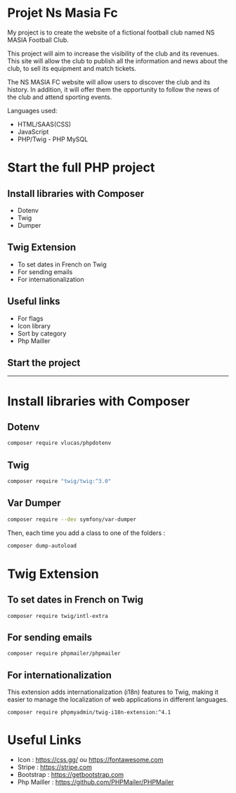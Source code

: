 # Projet Ns Masia Fc

My project is to create the website of a fictional football club named NS MASIA Football Club.

This project will aim to increase the visibility of the club and its revenues. This site will allow the club to publish all the information and news about the club, to sell its equipment and match tickets.

The NS MASIA FC website will allow users to discover the club and its history. In addition, it will offer them the opportunity to follow the news of the club and attend sporting events.

Languages used:
* HTML/SAAS(CSS)
* JavaScript 
* PHP/Twig - PHP MySQL

# Start the full PHP project

## Install libraries with Composer

- Dotenv
- Twig
- Dumper

## Twig Extension

- To set dates in French on Twig
- For sending emails
- For internationalization

## Useful links

- For flags 
- Icon library 
- Sort by category
- Php Mailler

## Start the project

---

# Install libraries with Composer

## Dotenv

```sh
composer require vlucas/phpdotenv
```

## Twig

```sh
composer require "twig/twig:^3.0"
```

## Var Dumper

```sh
composer require --dev symfony/var-dumper
```

<p>Then, each time you add a class to one of the folders :</p>

```sh
composer dump-autoload
```
# Twig Extension

## To set dates in French on Twig

```
composer require twig/intl-extra
```

## For sending emails

```
composer require phpmailer/phpmailer
```

## For internationalization

This extension adds internationalization (i18n) features to Twig, making it easier to manage the localization of web applications in different languages.

```
composer require phpmyadmin/twig-i18n-extension:^4.1
```

# Useful Links

- Icon : https://css.gg/ ou https://fontawesome.com
- Stripe : https://stripe.com
- Bootstrap : https://getbootstrap.com
- Php Mailler : https://github.com/PHPMailer/PHPMailer